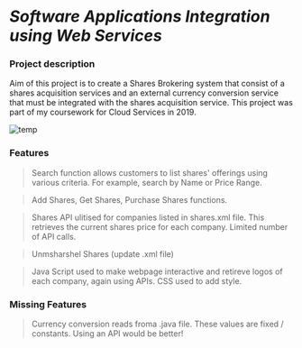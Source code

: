 # _Software Applications Integration using Web Services_

### Project description
Aim of this project is to create a Shares Brokering system that consist of a shares acquisition services and an external currency conversion service that must be integrated with the shares acquisition service. This project was part of my coursework for Cloud Services in 2019.

![temp](https://user-images.githubusercontent.com/43963470/143467022-13c1a424-fef6-4764-b913-41e051d13c47.PNG)

### Features

> Search function allows customers to list shares' offerings using various criteria. For example, search by Name or Price Range. 

> Add Shares, Get Shares, Purchase Shares functions.

> Shares API ulitised for companies listed in shares.xml file. This retrieves the current shares price for each company. Limited number of API calls.

> Unmsharshel Shares (update .xml file)

> Java Script used to make webpage interactive and retireve logos of each company, again using APIs. CSS used to add style.


### Missing Features

> Currency conversion reads froma .java file. These values are fixed / constants. Using an API would be better!
